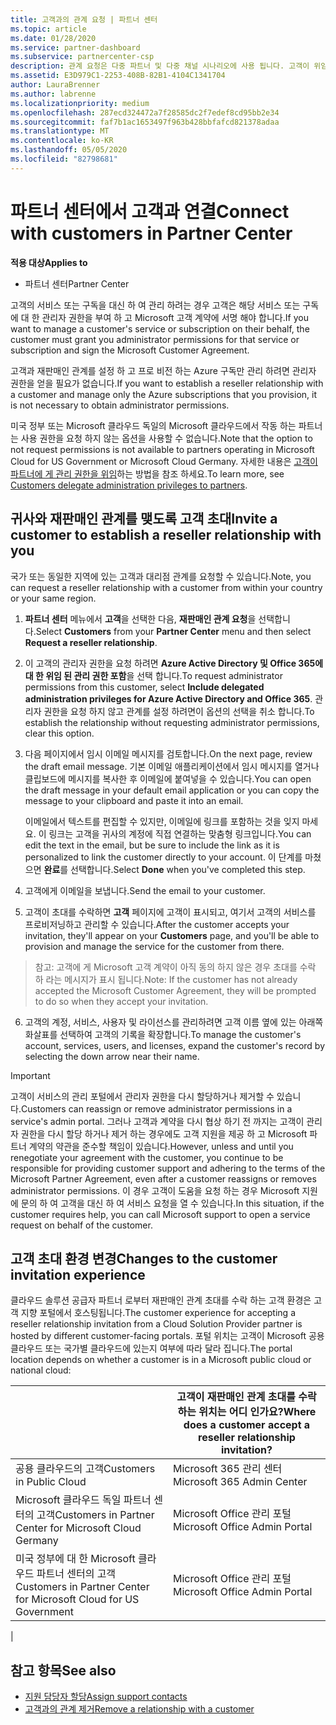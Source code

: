 ```yaml
---
title: 고객과의 관계 요청 | 파트너 센터
ms.topic: article
ms.date: 01/28/2020
ms.service: partner-dashboard
ms.subservice: partnercenter-csp
description: 관계 요청은 다중 파트너 및 다중 채널 시나리오에 사용 됩니다. 고객이 위임 된 관리자 권한을 제거 하 고 프로 비전 또는 지원을 제공 하기 위해 복원 해야 하는 경우에도 유용 합니다.
ms.assetid: E3D979C1-2253-408B-82B1-4104C1341704
author: LauraBrenner
ms.author: labrenne
ms.localizationpriority: medium
ms.openlocfilehash: 287ecd324472a7f28585dc2f7edef8cd95bb2e34
ms.sourcegitcommit: faf7b1ac1653497f963b428bbfafcd821378adaa
ms.translationtype: MT
ms.contentlocale: ko-KR
ms.lasthandoff: 05/05/2020
ms.locfileid: "82798681"
---
```

# <a name="connect-with-customers-in-partner-center"></a><span data-ttu-id="c01b6-104">파트너 센터에서 고객과 연결</span><span class="sxs-lookup"><span data-stu-id="c01b6-104">Connect with customers in Partner Center</span></span>

<span data-ttu-id="c01b6-105">**적용 대상**</span><span class="sxs-lookup"><span data-stu-id="c01b6-105">**Applies to**</span></span>

-  <span data-ttu-id="c01b6-106">파트너 센터</span><span class="sxs-lookup"><span data-stu-id="c01b6-106">Partner Center</span></span>

<span data-ttu-id="c01b6-107">고객의 서비스 또는 구독을 대신 하 여 관리 하려는 경우 고객은 해당 서비스 또는 구독에 대 한 관리자 권한을 부여 하 고 Microsoft 고객 계약에 서명 해야 합니다.</span><span class="sxs-lookup"><span data-stu-id="c01b6-107">If you want to manage a customer's service or subscription on their behalf, the customer must grant you administrator permissions for that service or subscription and sign the Microsoft Customer Agreement.</span></span>

<span data-ttu-id="c01b6-108">고객과 재판매인 관계를 설정 하 고 프로 비전 하는 Azure 구독만 관리 하려면 관리자 권한을 얻을 필요가 없습니다.</span><span class="sxs-lookup"><span data-stu-id="c01b6-108">If you want to establish a reseller relationship with a customer and manage only the Azure subscriptions that you provision, it is not necessary to obtain administrator permissions.</span></span>

<span data-ttu-id="c01b6-109">미국 정부 또는 Microsoft 클라우드 독일의 Microsoft 클라우드에서 작동 하는 파트너는 사용 권한을 요청 하지 않는 옵션을 사용할 수 없습니다.</span><span class="sxs-lookup"><span data-stu-id="c01b6-109">Note that the option to not request permissions is not available to partners operating in Microsoft Cloud for US Government or Microsoft Cloud Germany.</span></span> <span data-ttu-id="c01b6-110">자세한 내용은 [고객이 파트너에 게 관리 권한을 위임](https://docs.microsoft.com/partner-center/customers_revoke_admin_privileges)하는 방법을 참조 하세요.</span><span class="sxs-lookup"><span data-stu-id="c01b6-110">To learn more, see [Customers delegate administration privileges to partners](https://docs.microsoft.com/partner-center/customers_revoke_admin_privileges).</span></span>


## <a name="invite-a-customer-to-establish-a-reseller-relationship-with-you"></a><span data-ttu-id="c01b6-111">귀사와 재판매인 관계를 맺도록 고객 초대</span><span class="sxs-lookup"><span data-stu-id="c01b6-111">Invite a customer to establish a reseller relationship with you</span></span>

<span data-ttu-id="c01b6-112">국가 또는 동일한 지역에 있는 고객과 대리점 관계를 요청할 수 있습니다.</span><span class="sxs-lookup"><span data-stu-id="c01b6-112">Note, you can request a reseller relationship with a customer from within your country or your same region.</span></span>

1.  <span data-ttu-id="c01b6-113">**파트너 센터** 메뉴에서 **고객**을 선택한 다음, **재판매인 관계 요청**을 선택합니다.</span><span class="sxs-lookup"><span data-stu-id="c01b6-113">Select **Customers** from your **Partner Center** menu and then select **Request a reseller relationship**.</span></span>

2.  <span data-ttu-id="c01b6-114">이 고객의 관리자 권한을 요청 하려면 **Azure Active Directory 및 Office 365에 대 한 위임 된 관리 권한 포함**을 선택 합니다.</span><span class="sxs-lookup"><span data-stu-id="c01b6-114">To request administrator permissions from this customer, select **Include delegated administration privileges for Azure Active Directory and Office 365**.</span></span> <span data-ttu-id="c01b6-115">관리자 권한을 요청 하지 않고 관계를 설정 하려면이 옵션의 선택을 취소 합니다.</span><span class="sxs-lookup"><span data-stu-id="c01b6-115">To establish the relationship without requesting administrator permissions, clear this option.</span></span> 

3.  <span data-ttu-id="c01b6-116">다음 페이지에서 임시 이메일 메시지를 검토합니다.</span><span class="sxs-lookup"><span data-stu-id="c01b6-116">On the next page, review the draft email message.</span></span> <span data-ttu-id="c01b6-117">기본 이메일 애플리케이션에서 임시 메시지를 열거나 클립보드에 메시지를 복사한 후 이메일에 붙여넣을 수 있습니다.</span><span class="sxs-lookup"><span data-stu-id="c01b6-117">You can open the draft message in your default email application or you can copy the message to your clipboard and paste it into an email.</span></span> 

    <span data-ttu-id="c01b6-118">이메일에서 텍스트를 편집할 수 있지만, 이메일에 링크를 포함하는 것을 잊지 마세요. 이 링크는 고객을 귀사의 계정에 직접 연결하는 맞춤형 링크입니다.</span><span class="sxs-lookup"><span data-stu-id="c01b6-118">You can edit the text in the email, but be sure to include the link as it is personalized to link the customer directly to your account.</span></span> <span data-ttu-id="c01b6-119">이 단계를 마쳤으면 **완료**를 선택합니다.</span><span class="sxs-lookup"><span data-stu-id="c01b6-119">Select **Done** when you've completed this step.</span></span>

3.  <span data-ttu-id="c01b6-120">고객에게 이메일을 보냅니다.</span><span class="sxs-lookup"><span data-stu-id="c01b6-120">Send the email to your customer.</span></span>

5.  <span data-ttu-id="c01b6-121">고객이 초대를 수락하면 **고객** 페이지에 고객이 표시되고, 여기서 고객의 서비스를 프로비저닝하고 관리할 수 있습니다.</span><span class="sxs-lookup"><span data-stu-id="c01b6-121">After the customer accepts your invitation, they'll appear on your **Customers** page, and you'll be able to provision and manage the service for the customer from there.</span></span>

><span data-ttu-id="c01b6-122">참고: 고객에 게 Microsoft 고객 계약이 아직 동의 하지 않은 경우 초대를 수락 하 라는 메시지가 표시 됩니다.</span><span class="sxs-lookup"><span data-stu-id="c01b6-122">Note: If the customer has not already accepted the Microsoft Customer Agreement, they will be prompted to do so when they accept your invitation.</span></span> 
 
6.  <span data-ttu-id="c01b6-123">고객의 계정, 서비스, 사용자 및 라이선스를 관리하려면 고객 이름 옆에 있는 아래쪽 화살표를 선택하여 고객의 기록을 확장합니다.</span><span class="sxs-lookup"><span data-stu-id="c01b6-123">To manage the customer's account, services, users, and licenses, expand the customer's record by selecting the down arrow near their name.</span></span>


> [!IMPORTANT]  
> <span data-ttu-id="c01b6-124">고객이 서비스의 관리 포털에서 관리자 권한을 다시 할당하거나 제거할 수 있습니다.</span><span class="sxs-lookup"><span data-stu-id="c01b6-124">Customers can reassign or remove administrator permissions in a service's admin portal.</span></span> <span data-ttu-id="c01b6-125">그러나 고객과 계약을 다시 협상 하기 전 까지는 고객이 관리자 권한을 다시 할당 하거나 제거 하는 경우에도 고객 지원을 제공 하 고 Microsoft 파트너 계약의 약관을 준수할 책임이 있습니다.</span><span class="sxs-lookup"><span data-stu-id="c01b6-125">However, unless and until you renegotiate your agreement with the customer, you continue to be responsible for providing customer support and adhering to the terms of the Microsoft Partner Agreement, even after a customer reassigns or removes administrator permissions.</span></span> <span data-ttu-id="c01b6-126">이 경우 고객이 도움을 요청 하는 경우 Microsoft 지원에 문의 하 여 고객을 대신 하 여 서비스 요청을 열 수 있습니다.</span><span class="sxs-lookup"><span data-stu-id="c01b6-126">In this situation, if the customer requires help, you can call Microsoft support to open a service request on behalf of the customer.</span></span>

## <a name="changes-to-the-customer-invitation-experience"></a><span data-ttu-id="c01b6-127">고객 초대 환경 변경</span><span class="sxs-lookup"><span data-stu-id="c01b6-127">Changes to the customer invitation experience</span></span>

<span data-ttu-id="c01b6-128">클라우드 솔루션 공급자 파트너 로부터 재판매인 관계 초대를 수락 하는 고객 환경은 고객 지향 포털에서 호스팅됩니다.</span><span class="sxs-lookup"><span data-stu-id="c01b6-128">The customer experience for accepting a reseller relationship invitation from a Cloud Solution Provider partner is hosted by different customer-facing portals.</span></span> <span data-ttu-id="c01b6-129">포털 위치는 고객이 Microsoft 공용 클라우드 또는 국가별 클라우드에 있는지 여부에 따라 달라 집니다.</span><span class="sxs-lookup"><span data-stu-id="c01b6-129">The portal location depends on whether a customer is in a Microsoft public cloud or national cloud:</span></span> 

|  | <span data-ttu-id="c01b6-130">고객이 재판매인 관계 초대를 수락 하는 위치는 어디 인가요?</span><span class="sxs-lookup"><span data-stu-id="c01b6-130">Where does a customer accept a reseller relationship invitation?</span></span> |
|---------|---------
| <span data-ttu-id="c01b6-131">공용 클라우드의 고객</span><span class="sxs-lookup"><span data-stu-id="c01b6-131">Customers in Public Cloud</span></span> | <span data-ttu-id="c01b6-132">Microsoft 365 관리 센터</span><span class="sxs-lookup"><span data-stu-id="c01b6-132">Microsoft 365 Admin Center</span></span> |
| <span data-ttu-id="c01b6-133">Microsoft 클라우드 독일 파트너 센터의 고객</span><span class="sxs-lookup"><span data-stu-id="c01b6-133">Customers in Partner Center for Microsoft Cloud Germany</span></span> | <span data-ttu-id="c01b6-134">Microsoft Office 관리 포털</span><span class="sxs-lookup"><span data-stu-id="c01b6-134">Microsoft Office Admin Portal</span></span> |
| <span data-ttu-id="c01b6-135">미국 정부에 대 한 Microsoft 클라우드 파트너 센터의 고객</span><span class="sxs-lookup"><span data-stu-id="c01b6-135">Customers in Partner Center for Microsoft Cloud for US Government</span></span> | <span data-ttu-id="c01b6-136">Microsoft Office 관리 포털</span><span class="sxs-lookup"><span data-stu-id="c01b6-136">Microsoft Office Admin Portal</span></span> |
|

## <a name="see-also"></a><span data-ttu-id="c01b6-137">참고 항목</span><span class="sxs-lookup"><span data-stu-id="c01b6-137">See also</span></span>

- [<span data-ttu-id="c01b6-138">지원 담당자 할당</span><span class="sxs-lookup"><span data-stu-id="c01b6-138">Assign support contacts</span></span>](assign-support-contacts.md)
- [<span data-ttu-id="c01b6-139">고객과의 관계 제거</span><span class="sxs-lookup"><span data-stu-id="c01b6-139">Remove a relationship with a customer</span></span>](remove-a-relationship.md)
